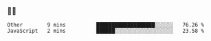 ### 👨‍💻

<!--START_SECTION:waka-->
```text
Other        9 mins          ███████████████████░░░░░░   76.26 % 
JavaScript   2 mins          ██████░░░░░░░░░░░░░░░░░░░   23.58 % 
```
<!--END_SECTION:waka-->
